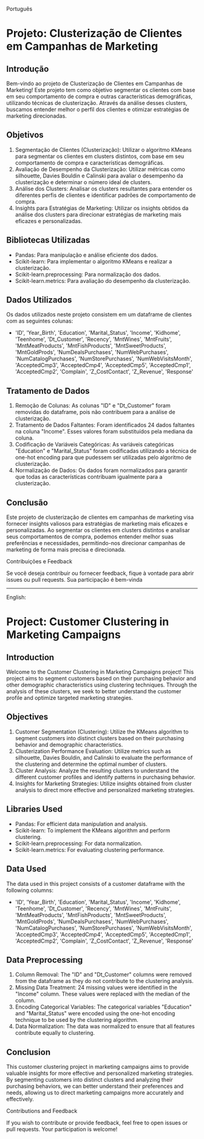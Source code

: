 Português

# Projeto: Clusterização de Clientes em Campanhas de Marketing

## Introdução

Bem-vindo ao projeto de Clusterização de Clientes em Campanhas de Marketing! Este projeto tem como objetivo segmentar os clientes com base em seu comportamento de compra e outras características demográficas, utilizando técnicas de clusterização. Através da análise desses clusters, buscamos entender melhor o perfil dos clientes e otimizar estratégias de marketing direcionadas.


## Objetivos

1. Segmentação de Clientes (Clusterização): Utilizar o algoritmo KMeans para segmentar os clientes em clusters distintos, com base em seu comportamento de compra e características demográficas.
2. Avaliação de Desempenho da Clusterização: Utilizar métricas como silhouette, Davies Bouldin e Calinski para avaliar o desempenho da clusterização e determinar o número ideal de clusters.
3. Análise dos Clusters: Analisar os clusters resultantes para entender os diferentes perfis de clientes e identificar padrões de comportamento de compra.
4. Insights para Estratégias de Marketing: Utilizar os insights obtidos da análise dos clusters para direcionar estratégias de marketing mais eficazes e personalizadas.

## Bibliotecas Utilizadas

- Pandas: Para manipulação e análise eficiente dos dados.
- Scikit-learn: Para implementar o algoritmo KMeans e realizar a clusterização.
- Scikit-learn.preprocessing: Para normalização dos dados.
- Scikit-learn.metrics: Para avaliação do desempenho da clusterização.

## Dados Utilizados

Os dados utilizados neste projeto consistem em um dataframe de clientes com as seguintes colunas:

- 'ID', 'Year_Birth', 'Education', 'Marital_Status', 'Income', 'Kidhome', 'Teenhome', 'Dt_Customer', 'Recency', 'MntWines', 'MntFruits', 'MntMeatProducts', 'MntFishProducts', 'MntSweetProducts', 'MntGoldProds', 'NumDealsPurchases', 'NumWebPurchases', 'NumCatalogPurchases', 'NumStorePurchases', 'NumWebVisitsMonth', 'AcceptedCmp3', 'AcceptedCmp4', 'AcceptedCmp5', 'AcceptedCmp1', 'AcceptedCmp2', 'Complain', 'Z_CostContact', 'Z_Revenue', 'Response'

## Tratamento de Dados

1. Remoção de Colunas: As colunas "ID" e "Dt_Customer" foram removidas do dataframe, pois não contribuem para a análise de clusterização.
2. Tratamento de Dados Faltantes: Foram identificados 24 dados faltantes na coluna "Income". Esses valores foram substituídos pela mediana da coluna.
3. Codificação de Variáveis Categóricas: As variáveis categóricas "Education" e "Marital_Status" foram codificadas utilizando a técnica de one-hot encoding para que pudessem ser utilizadas pelo algoritmo de clusterização.
4. Normalização de Dados: Os dados foram normalizados para garantir que todas as características contribuam igualmente para a clusterização.

## Conclusão

Este projeto de clusterização de clientes em campanhas de marketing visa fornecer insights valiosos para estratégias de marketing mais eficazes e personalizadas. Ao segmentar os clientes em clusters distintos e analisar seus comportamentos de compra, podemos entender melhor suas preferências e necessidades, permitindo-nos direcionar campanhas de marketing de forma mais precisa e direcionada.

Contribuições e Feedback

Se você deseja contribuir ou fornecer feedback, fique à vontade para abrir issues ou pull requests. Sua participação é bem-vinda

-------------------------------------------------------------------------------------------------------------------------

English: 

# Project: Customer Clustering in Marketing Campaigns

## Introduction

Welcome to the Customer Clustering in Marketing Campaigns project! This project aims to segment customers based on their purchasing behavior and other demographic characteristics using clustering techniques. Through the analysis of these clusters, we seek to better understand the customer profile and optimize targeted marketing strategies.

## Objectives

1. Customer Segmentation (Clustering): Utilize the KMeans algorithm to segment customers into distinct clusters based on their purchasing behavior and demographic characteristics.
2. Clusterization Performance Evaluation: Utilize metrics such as silhouette, Davies Bouldin, and Calinski to evaluate the performance of the clustering and determine the optimal number of clusters.
3. Cluster Analysis: Analyze the resulting clusters to understand the different customer profiles and identify patterns in purchasing behavior.
4. Insights for Marketing Strategies: Utilize insights obtained from cluster analysis to direct more effective and personalized marketing strategies.

## Libraries Used

- Pandas: For efficient data manipulation and analysis.
- Scikit-learn: To implement the KMeans algorithm and perform clustering.
- Scikit-learn.preprocessing: For data normalization.
- Scikit-learn.metrics: For evaluating clustering performance.

## Data Used

The data used in this project consists of a customer dataframe with the following columns:

- 'ID', 'Year_Birth', 'Education', 'Marital_Status', 'Income', 'Kidhome', 'Teenhome', 'Dt_Customer', 'Recency', 'MntWines', 'MntFruits', 'MntMeatProducts', 'MntFishProducts', 'MntSweetProducts', 'MntGoldProds', 'NumDealsPurchases', 'NumWebPurchases', 'NumCatalogPurchases', 'NumStorePurchases', 'NumWebVisitsMonth', 'AcceptedCmp3', 'AcceptedCmp4', 'AcceptedCmp5', 'AcceptedCmp1', 'AcceptedCmp2', 'Complain', 'Z_CostContact', 'Z_Revenue', 'Response'

## Data Preprocessing

1. Column Removal: The "ID" and "Dt_Customer" columns were removed from the dataframe as they do not contribute to the clustering analysis.
2. Missing Data Treatment: 24 missing values were identified in the "Income" column. These values were replaced with the median of the column.
3. Encoding Categorical Variables: The categorical variables "Education" and "Marital_Status" were encoded using the one-hot encoding technique to be used by the clustering algorithm.
4. Data Normalization: The data was normalized to ensure that all features contribute equally to clustering.

## Conclusion

This customer clustering project in marketing campaigns aims to provide valuable insights for more effective and personalized marketing strategies. By segmenting customers into distinct clusters and analyzing their purchasing behaviors, we can better understand their preferences and needs, allowing us to direct marketing campaigns more accurately and effectively.

Contributions and Feedback

If you wish to contribute or provide feedback, feel free to open issues or pull requests. Your participation is welcome!
